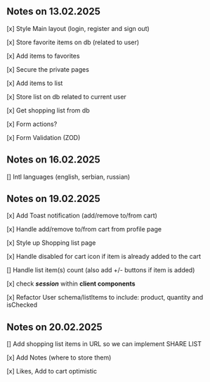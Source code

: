 ## Notes on 13.02.2025

[x] Style Main layout (login, register and sign out)

[x] Store favorite items on db (related to user)

[x] Add items to favorites

[x] Secure the private pages

[x] Add items to list

[x] Store list on db related to current user

[x] Get shopping list from db

[x] Form actions?

[x] Form Validation (ZOD)

## Notes on 16.02.2025

[] Intl languages (english, serbian, russian)

## Notes on 19.02.2025

[x] Add Toast notification (add/remove to/from cart)

[x] Handle add/remove to/from cart from profile page

[x] Style up Shopping list page

[x] Handle disabled for cart icon if item is already added to the cart

[] Handle list item(s) count (also add +/- buttons if item is added)

[x] check _**session**_ within **client components**

[x] Refactor User schema/listItems to include: product, quantity and isChecked


## Notes on 20.02.2025

[] Add shopping list items in URL so we can implement SHARE LIST

[x] Add Notes (where to store them)

[x] Likes, Add to cart optimistic

